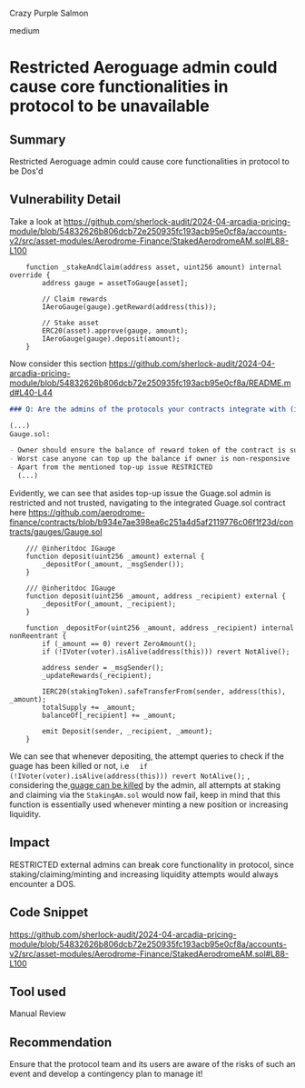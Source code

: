 Crazy Purple Salmon

medium

# Restricted Aeroguage admin could cause core functionalities in protocol to be unavailable


## Summary
Restricted Aeroguage admin could cause core functionalities in protocol to be Dos'd 

## Vulnerability Detail

Take a look at https://github.com/sherlock-audit/2024-04-arcadia-pricing-module/blob/54832626b806dcb72e250935fc193acb95e0cf8a/accounts-v2/src/asset-modules/Aerodrome-Finance/StakedAerodromeAM.sol#L88-L100

```solidity
    function _stakeAndClaim(address asset, uint256 amount) internal override {
        address gauge = assetToGauge[asset];

        // Claim rewards
        IAeroGauge(gauge).getReward(address(this));

        // Stake asset
        ERC20(asset).approve(gauge, amount);
        IAeroGauge(gauge).deposit(amount);
    }

```

Now consider this section https://github.com/sherlock-audit/2024-04-arcadia-pricing-module/blob/54832626b806dcb72e250935fc193acb95e0cf8a/README.md#L40-L44

```markdown
### Q: Are the admins of the protocols your contracts integrate with (if any) TRUSTED or RESTRICTED? If these integrations are trusted, should auditors also assume they are always responsive, for example, are oracles trusted to provide non-stale information, or VRF providers to respond within a designated timeframe?

(...)
Gauge.sol:

- Owner should ensure the balance of reward token of the contract is sufficient.
- Worst case anyone can top up the balance if owner is non-responsive
- Apart from the mentioned top-up issue RESTRICTED
  (...)
```

Evidently, we can see that asides top-up issue the Guage.sol admin is restricted and not trusted, navigating to the integrated Guage.sol contract here https://github.com/aerodrome-finance/contracts/blob/b934e7ae398ea6c251a4d5af2119776c06f1f23d/contracts/gauges/Gauge.sol

```solidity
    /// @inheritdoc IGauge
    function deposit(uint256 _amount) external {
        _depositFor(_amount, _msgSender());
    }

    /// @inheritdoc IGauge
    function deposit(uint256 _amount, address _recipient) external {
        _depositFor(_amount, _recipient);
    }

    function _depositFor(uint256 _amount, address _recipient) internal nonReentrant {
        if (_amount == 0) revert ZeroAmount();
        if (!IVoter(voter).isAlive(address(this))) revert NotAlive();

        address sender = _msgSender();
        _updateRewards(_recipient);

        IERC20(stakingToken).safeTransferFrom(sender, address(this), _amount);
        totalSupply += _amount;
        balanceOf[_recipient] += _amount;

        emit Deposit(sender, _recipient, _amount);
    }
```

We can see that whenever depositing, the attempt queries to check if the guage has been killed or not, i.e `  if (!IVoter(voter).isAlive(address(this))) revert NotAlive();` , considering the[ guage can be killed](https://github.com/aerodrome-finance/contracts/blob/b934e7ae398ea6c251a4d5af2119776c06f1f23d/contracts/Voter.sol#L381-L392) by the admin, all attempts at staking and claiming  via the `StakingAm.sol` would now fail, keep in mind that this function is essentially used whenever minting a new position or increasing liquidity.

## Impact

RESTRICTED external admins can break core functionality in protocol, since staking/claiming/minting and increasing liquidity attempts would always encounter a DOS.

## Code Snippet

https://github.com/sherlock-audit/2024-04-arcadia-pricing-module/blob/54832626b806dcb72e250935fc193acb95e0cf8a/accounts-v2/src/asset-modules/Aerodrome-Finance/StakedAerodromeAM.sol#L88-L100

## Tool used

Manual Review

## Recommendation

Ensure that the protocol team and its users are aware of the risks of such an event and develop a contingency plan to manage it!
